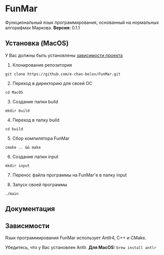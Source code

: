# FunMar
Функциональный язык программирования, основанный на нормальных алгорифмах Маркова.
**Версия:** 0.1.1

<!--Установка-->
## Установка (MacOS)
У Вас должны быть установлены [зависимости проекта](https://github.com/e-chan-belov/FunMar.git#Зависимости)

1. Клонирование репозитория

```git clone https://github.com/e-chan-belov/FunMar.git```

2. Переход в директорию для своей ОС

```cd MacOS```

3. Создание папки build

```mkdir build```

4. Переход в папку build

```cd build```

5. Сбор компилятора FunMar

```cmake .. && make```

6. Создание папки input

```mkdir input```

7. Перенос файла программы на FunMar'е в папку input

8. Запуск своей программы

```./main```

<!--Пользовательская документация-->
## Документация

<!--Зависимости-->
## Зависимости
Язык программирования FunMar использует Antlr4, C++ и CMake.

Убедитесь, что у Вас установлен Antlr.
**Для MacOS:** 
```brew install antlr```
